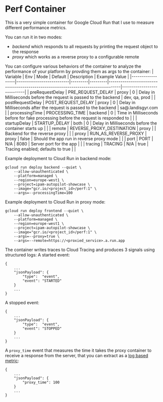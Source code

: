 # Perf Container

This is a very simple container for Google Cloud Run that I use to measure different performance metrics.

You can run it in two modes:
* *backend* which responds to all requests by printing the request object to the response
* *proxy* which works as a reverse proxy to a configurable remote

You can configure various behaviors of the container to analyze the performance of your platform by provding them as args to the container:
| Variable         | Env                       | Mode    | Default | Description                                                                        | Example Value              |
|------------------|---------------------------|---------|---------|------------------------------------------------------------------------------------|----------------------------|
| preRequestDelay  | PRE_REQUEST_DELAY         | proxy   | 0       | Delay in Milliseconds before the request is passed to the backend                  | dev, qa, prod              |
| postRequestDelay | POST_REQUEST_DELAY        | proxy   | 0       | Delay in Milliseconds after the request is passed to the backend                   | sa@<project>.landisgyr.com |
| processingTime   | PROCESSING_TIME           | backend | 0       | Time in Milliseconds before for fake processing before the request is responded to |                            |
| startupDelay     | STARTUP_DELAY             | both    | 0       | Delay in Milliseconds before the container starts up                               |                            |
| remote           | REVERSE_PROXY_DESTINATION | proxy   |         | Backend for the reverse proxy                                                      |                            |
| proxy            | RUN_AS_REVERSE_PROXY      | proxy   | false   | Should the app run in reverse proxy mode                                           |                            |
| port             | PORT                      | N/A     | 8080    | Server port for the app                                                            |                            |
| tracing          | TRACING                   | N/A     | true    | Tracing enabled; defaults to true                                                  |                            |


Example deployment to Cloud Run in backend mode:
```
gcloud run deploy backend --quiet \
    --allow-unauthenticated \
    --platform=managed \
    --region=europe-west1 \
    --project=ipam-autopilot-showcase \
    --image="gcr.io/<project_id>/perf:1" \
    --args=--processingTime=100
```

Example deployment to Cloud Run in proxy mode:
```
gcloud run deploy frontend --quiet \
    --allow-unauthenticated \
    --platform=managed \
    --region=europe-west1 \
    --project=ipam-autopilot-showcase \
    --image="gcr.io/<project_id>/perf:1" \
    --args=--proxy=true \
    --args=--remote=https://<proxied_service>.a.run.app
```

The container writes traces to Cloud Tracing and produces 3 signals using structured logs:
A started event:
```
{
    ...
    "jsonPayload": {
        "type":  "event",
        "event": "STARTED"
    }
    ...
}
```

A stopped event:
```
{
    ...
    "jsonPayload": {
        "type":  "event",
        "event": "STOPPED"
    }
    ...
}
```
A `proxy_time` event that measures the time it takes the proxy container to receive a response from the server, that you can extract as a [log based metric](https://cloud.google.com/logging/docs/logs-based-metrics):
```
{
    ...
    "jsonPayload": {
        "proxy_time": 100
    }
    ...
}
```

